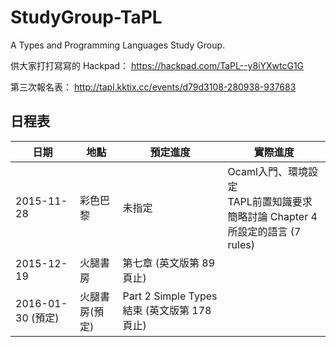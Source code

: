 # StudyGroup-TaPL

A Types and Programming Languages Study Group.

供大家打打寫寫的 Hackpad：
https://hackpad.com/TaPL--y8iYXwtcG1G

第三次報名表：
http://tapl.kktix.cc/events/d79d3108-280938-937683

## 日程表

| 日期       | 地點 | 預定進度                  | 實際進度                                  | 
|------------|------|---------------------|-------------------------------------------|
| 2015-11-28 | 彩色巴黎 | 未指定                    | Ocaml入門、環境設定<br />TAPL前置知識要求<br/>簡略討論 Chapter 4 所設定的語言 (7 rules) |
| 2015-12-19 | 火腿書房 | 第七章 (英文版第 89 頁止) |                                            |
| 2016-01-30 (預定) | 火腿書房(預定) | Part 2 Simple Types 結束 (英文版第 178 頁止) | |
